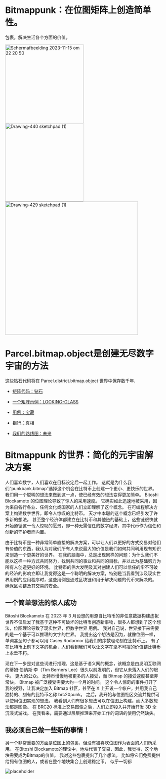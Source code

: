 



# Bitmappunk：在位图矩阵上创造简单性。
包裹，解决生活各个方面的价值。

<img width="254" alt="Scherm­afbeelding 2023-11-15 om 22 20 50" src="https://github.com/wiard/Umeko/assets/900114/e5f349e0-5a30-4736-80e4-26db7fc6d4b0">
<img width="253" alt="Drawing-440 sketchpad (1)" src="https://github.com/wiard/punkbank/assets/900114/d5507144-0bcc-4324-9cc4-b0f9df7341bc">
<img width="430" alt="Drawing-429 sketchpad (1)" src="https://github.com/wiard/Umeko/assets/900114/a7ebaff7-2125-48a5-974a-cf9da115e8da">

# Parcel.bitmap.object是创建无尽数字宇宙的方法
这些钻石代码将在 Parcel.district.bitmap.object 世界中保存数千年.
- [矩阵代码：钻石](/docs/codebase.md)
- [一个矩阵示例：LOOKING-GLASS](/docs/story.md)
- [用例：宝藏](/docs/usecases.md)
- [银行：真相](/docs/bank.md)

- [我们的路线图：未来](/docs/roadmap.md)

# Bitmappunk 的世界：简化的元宇宙解决方案

人们喜欢数字，人们喜欢在目标设定后一起工作。 这就是为什么我们“punkbank.bitmap”选择这个机会在比特币上创建一个更小、更快乐的世界。 我们用一个聪明的想法来做到这一点，使已经有效的想法变得更加简单。 Bitoshi Blockamoto 的位图理论导致了惊人的采用速度。 它确实如此迅速地被采用，因为来自各行各业、任何文化或国家的人们立即理解了这个概念。 在可编程解决方案上构建数字世界，即令人惊叹的比特币。 天才中本聪的这个概念已经引发了许多新的想法。 甚至整个经济体都建立在比特币和其他链的基础上，这些链很快就开始遵循这一令人惊叹的愿景，即一种无需信任的数字经济，其中代币作为信任和创新的守护者而内置。

由于比特币是一种非常简单直接的解决方案，可以让人们以更好的方式交易对他们有价值的东西，我认为对我们所有人来说最大的价值是我们如何共同利用现有知识来创造一个更美好的世界。 在我的脑海中，总是出现同样的问题：为什么我们不能以这样一种方式共同努力，找到共同的事业和共同的目标，并以此为基础努力为所有人创造更好的环境。
比特币的伟大发明及其对创建人们可以信任的牢不可破的经济的影响立即让我觉得这是一个聪明的解决方案，特别是当我看到涉及现实世界用例的应用程序时，这些用例是通过区块链和用于解决问题的代币来解决的。 确保区块链及其交易的安全。

## 一个简单想法的惊人成功

Bitoshi Blockamoto 在 2023 年 3 月设想的用源自比特币的非任意数据构建虚拟世界不仅启发了我基于这种不可破坏的比特币创造新事物，很多人都想到了这个想法，位图理论导致了现实世界，但数字世界 用例。
我对自己说，世界接下来需要的是一个基于可以推理的文字的世界。 我提出这个想法是因为，就像位图一样，单词甚至句子都可以用 Casey Rodarmor 给我们的序数理论刻在比特币上。 有了在比特币上刻下文字的机会，人们看到我们可以让文字在坚不可摧的价值链比特币上永垂不朽。

现在下一步是对这些词进行推理，这是基于语义网的概念，该概念是由发明互联网的蒂姆·伯纳斯·李（Tim Berners Lee）很久以前发明的，但它从未落入人们的眼中。 更大的公众。 比特币慢慢地被更多的人接受，而 Bitmap 的接受速度甚至非常快。 Bitmap 被广泛接受需要大约一个月的时间。
这个令人惊奇的事件打开了我的视野，让我决定加入 Bitmap 社区，甚至在 X 上开设一个帐户，并用我自己独特的、刻有的比特币名称 brc20punk。 之后，我开始与位图社区交流并提供可以使用位图实现的想法。
我看到人们有很多想法可以在位图上构建，而大多数想法都是图像。 在 BRC20 标准上交易图像之后，人们立即投入并开始开发 3D 全沉浸式游戏。
在我看来，需要通过层层推理来开始工作的词语的使用仍然缺失。

## 我必须自己做一些新的事情！

另一个非常重要的方面是位图上的包裹，但没有被喜欢位图作为表面的人们所采用。 在Bitoshi Blockamoto的理论中，地块代表了交易，因此，我觉得，这个地块需要成为Bitmap的价值。 我对这些包裹提出了几个想法。 比如将它们免费提供给拥有位图的人，或者在整个地块集合上创建稳定币。 似乎一切都

![placeholder](https://via.placeholder.com/1)

